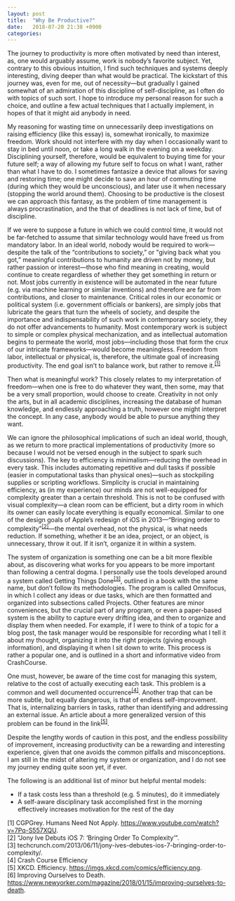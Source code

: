 ```yaml
---
layout: post
title:  "Why Be Productive?"
date:   2018-07-20 21:38 +0900
categories:
---
```


The journey to productivity is more often motivated by need than interest, as, one would arguably assume, work is nobody’s favorite subject. Yet, contrary to this obvious intuition, I find such techniques and systems deeply interesting, diving deeper than what would be practical. The kickstart of this journey was, even for me, out of necessity—but gradually I gained somewhat of an admiration of this discipline of self-discipline, as I often do with topics of such sort. I hope to introduce my personal reason for such a choice, and outline a few actual techniques that I actually implement, in hopes of that it might aid anybody in need.

My reasoning for wasting time on unnecessarily deep investigations on raising efficiency (like this essay) is, somewhat ironically, to maximize freedom. Work should not interfere with my day when I occasionally want to stay in bed until noon, or take a long walk in the evening on a weekday. Disciplining yourself, therefore, would be equivalent to buying time for your future self; a way of allowing my future self to focus on what I want, rather than what I have to do. I sometimes fantasize a device that allows for saving and restoring time; one might decide to save an hour of commuting time (during which they would be unconscious), and later use it when necessary (stopping the world around them). Choosing to be productive is the closest we can approach this fantasy, as the problem of time management is always procrastination, and the that of deadlines is not lack of time, but of discipline.

If we were to suppose a future in which we could control time, it would not be far-fetched to assume that similar technology would have freed us from mandatory labor. In an ideal world, nobody would be required to work—despite the talk of the “contributions to society,” or "giving back what you got,” meaningful contributions to humanity are driven not by money, but rather passion or interest—those who find meaning in creating, would continue to create regardless of whether they get something in return or not. Most jobs currently in existence will be automated in the near future (e.g. via machine learning or similar inventions) and therefore are far from contributions, and closer to maintenance. Critical roles in our economic or political system (i.e. government officials or bankers), are simply jobs that lubricate the gears that turn the wheels of society, and despite the importance and indispensability of such work in contemporary society, they do not offer advancements to humanity. Most contemporary work is subject to simple or complex physical mechanization, and as intellectual automation begins to permeate the world, most jobs—including those that form the crux of our intricate frameworks—would become meaningless. Freedom from labor, intellectual or physical, is, therefore, the ultimate goal of increasing productivity. The end goal isn’t to balance work, but rather to remove it.<sup>[[1]](#1)</sup>

Then what is meaningful work? This closely relates to my interpretation of freedom—when one is free to do whatever they want, then some, may that be a very small proportion, would choose to create. Creativity in not only the arts, but in all academic disciplines, increasing the database of human knowledge, and endlessly approaching a truth, however one might interpret the concept. In any case, anybody would be able to pursue anything they want.

We can ignore the philosophical implications of such an ideal world, though, as we return to more practical implementations of productivity (more so because I would not be versed enough in the subject to spark such discussions). The key to efficiency is minimalism—reducing the overhead in every task. This includes automating repetitive and dull tasks if possible (easier in computational tasks than physical ones)—such as stockpiling supplies or scripting workflows. Simplicity is crucial in maintaining efficiency, as (in my experience) our minds are not well-equipped for complexity greater than a certain threshold. This is not to be confused with visual complexity—a clean room can be efficient, but a dirty room in which its owner can easily locate everything is equally economical. Similar to one of the design goals of Apple’s redesign of iOS in 2013—“Bringing order to complexity”<sup>[[2]](#2)</sup>—the mental overhead, not the physical, is what needs reduction. If something, whether it be an idea, project, or an object, is unnecessary, throw it out. If it isn’t, organize it in within a system.

The system of organization is something one can be a bit more flexible about, as discovering what works for you appears to be more important than following a central dogma. I personally use the tools developed around a system called Getting Things Done<sup>[[3]](#3)</sup>, outlined in a book with the same name, but don’t follow its methodologies. The program is called Omnifocus, in which I collect any ideas or due tasks, which are then formatted and organized into subsections called Projects. Other features are minor conveniences, but the crucial part of any program, or even a paper-based system is the ability to capture every drifting idea, and then to organize and display them when needed. For example, if I were to think of a topic for a blog post, the task manager would be responsible for recording what I tell it about my thought, organizing it into the right projects (giving enough information), and displaying it when I sit down to write. This process is rather a popular one, and is outlined in a short and informative video from CrashCourse.

One must, however, be aware of the time cost for managing this system, relative to the cost of actually executing each task. This problem is a common and well documented occurrence<sup>[[4]](#4)</sup>. Another trap that can be more subtle, but equally dangerous, is that of endless self-improvement. That is, internalizing barriers in tasks, rather than identifying and addressing an external issue. An article about a more generalized version of this problem can be found in the link<sup>[[5]](#5)</sup>.

Despite the lengthy words of caution in this post, and the endless possibility of improvement, increasing productivity can be a rewarding and interesting experience, given that one avoids the common pitfalls and misconceptions. I am still in the midst of altering my system or organization, and I do not see my journey ending quite soon yet, if ever.

The following is an additional list of minor but helpful mental models:
- If a task costs less than a threshold (e.g. 5 minutes), do it immediately
- A self-aware disciplinary task accomplished first in the morning effectively increases motivation for the rest of the day


<a name="1">[1]</a> CGPGrey. Humans Need Not Apply. https://www.youtube.com/watch?v=7Pq-S557XQU. <br />
<a name="2">[2]</a> “Jony Ive Debuts iOS 7: ‘Bringing Order To Complexity’”. <br />
<a name="3">[3]</a> techcrunch.com/2013/06/11/jony-ives-debutes-ios-7-bringing-order-to-complexity/. <br />
<a name="4">[4]</a> Crash Course Efficiency <br />
<a name="5">[5]</a> XKCD. Efficiency. https://imgs.xkcd.com/comics/efficiency.png. <br />
<a name="6">[6]</a> Improving Ourselves to Death. https://www.newyorker.com/magazine/2018/01/15/improving-ourselves-to-death. <br />

